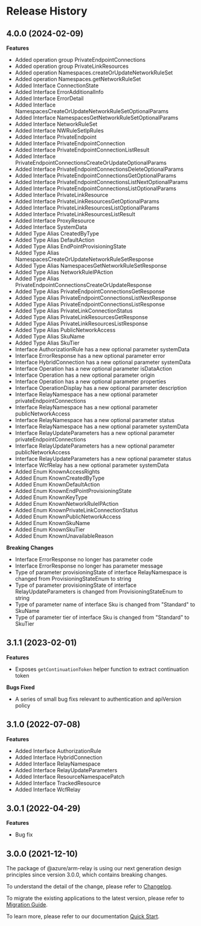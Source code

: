 # Release History
    
## 4.0.0 (2024-02-09)
    
**Features**

  - Added operation group PrivateEndpointConnections
  - Added operation group PrivateLinkResources
  - Added operation Namespaces.createOrUpdateNetworkRuleSet
  - Added operation Namespaces.getNetworkRuleSet
  - Added Interface ConnectionState
  - Added Interface ErrorAdditionalInfo
  - Added Interface ErrorDetail
  - Added Interface NamespacesCreateOrUpdateNetworkRuleSetOptionalParams
  - Added Interface NamespacesGetNetworkRuleSetOptionalParams
  - Added Interface NetworkRuleSet
  - Added Interface NWRuleSetIpRules
  - Added Interface PrivateEndpoint
  - Added Interface PrivateEndpointConnection
  - Added Interface PrivateEndpointConnectionListResult
  - Added Interface PrivateEndpointConnectionsCreateOrUpdateOptionalParams
  - Added Interface PrivateEndpointConnectionsDeleteOptionalParams
  - Added Interface PrivateEndpointConnectionsGetOptionalParams
  - Added Interface PrivateEndpointConnectionsListNextOptionalParams
  - Added Interface PrivateEndpointConnectionsListOptionalParams
  - Added Interface PrivateLinkResource
  - Added Interface PrivateLinkResourcesGetOptionalParams
  - Added Interface PrivateLinkResourcesListOptionalParams
  - Added Interface PrivateLinkResourcesListResult
  - Added Interface ProxyResource
  - Added Interface SystemData
  - Added Type Alias CreatedByType
  - Added Type Alias DefaultAction
  - Added Type Alias EndPointProvisioningState
  - Added Type Alias NamespacesCreateOrUpdateNetworkRuleSetResponse
  - Added Type Alias NamespacesGetNetworkRuleSetResponse
  - Added Type Alias NetworkRuleIPAction
  - Added Type Alias PrivateEndpointConnectionsCreateOrUpdateResponse
  - Added Type Alias PrivateEndpointConnectionsGetResponse
  - Added Type Alias PrivateEndpointConnectionsListNextResponse
  - Added Type Alias PrivateEndpointConnectionsListResponse
  - Added Type Alias PrivateLinkConnectionStatus
  - Added Type Alias PrivateLinkResourcesGetResponse
  - Added Type Alias PrivateLinkResourcesListResponse
  - Added Type Alias PublicNetworkAccess
  - Added Type Alias SkuName
  - Added Type Alias SkuTier
  - Interface AuthorizationRule has a new optional parameter systemData
  - Interface ErrorResponse has a new optional parameter error
  - Interface HybridConnection has a new optional parameter systemData
  - Interface Operation has a new optional parameter isDataAction
  - Interface Operation has a new optional parameter origin
  - Interface Operation has a new optional parameter properties
  - Interface OperationDisplay has a new optional parameter description
  - Interface RelayNamespace has a new optional parameter privateEndpointConnections
  - Interface RelayNamespace has a new optional parameter publicNetworkAccess
  - Interface RelayNamespace has a new optional parameter status
  - Interface RelayNamespace has a new optional parameter systemData
  - Interface RelayUpdateParameters has a new optional parameter privateEndpointConnections
  - Interface RelayUpdateParameters has a new optional parameter publicNetworkAccess
  - Interface RelayUpdateParameters has a new optional parameter status
  - Interface WcfRelay has a new optional parameter systemData
  - Added Enum KnownAccessRights
  - Added Enum KnownCreatedByType
  - Added Enum KnownDefaultAction
  - Added Enum KnownEndPointProvisioningState
  - Added Enum KnownKeyType
  - Added Enum KnownNetworkRuleIPAction
  - Added Enum KnownPrivateLinkConnectionStatus
  - Added Enum KnownPublicNetworkAccess
  - Added Enum KnownSkuName
  - Added Enum KnownSkuTier
  - Added Enum KnownUnavailableReason

**Breaking Changes**

  - Interface ErrorResponse no longer has parameter code
  - Interface ErrorResponse no longer has parameter message
  - Type of parameter provisioningState of interface RelayNamespace is changed from ProvisioningStateEnum to string
  - Type of parameter provisioningState of interface RelayUpdateParameters is changed from ProvisioningStateEnum to string
  - Type of parameter name of interface Sku is changed from "Standard" to SkuName
  - Type of parameter tier of interface Sku is changed from "Standard" to SkuTier
    
    
## 3.1.1 (2023-02-01)

**Features**

  - Exposes `getContinuationToken` helper function to extract continuation token

**Bugs Fixed**

  - A series of small bug fixs relevant to authentication and apiVersion policy

## 3.1.0 (2022-07-08)
    
**Features**

  - Added Interface AuthorizationRule
  - Added Interface HybridConnection
  - Added Interface RelayNamespace
  - Added Interface RelayUpdateParameters
  - Added Interface ResourceNamespacePatch
  - Added Interface TrackedResource
  - Added Interface WcfRelay
    
## 3.0.1 (2022-04-29)

**Features**

  - Bug fix

## 3.0.0 (2021-12-10)

The package of @azure/arm-relay is using our next generation design principles since version 3.0.0, which contains breaking changes.

To understand the detail of the change, please refer to [Changelog](https://aka.ms/js-track2-changelog).

To migrate the existing applications to the latest version, please refer to [Migration Guide](https://aka.ms/js-track2-migration-guide).

To learn more, please refer to our documentation [Quick Start](https://aka.ms/js-track2-quickstart).
